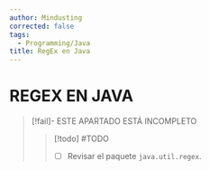 ```yaml
---
author: Mindusting
corrected: false
tags:
  - Programming/Java
title: RegEx en Java
---
```


# REGEX EN JAVA

> [!fail]- ESTE APARTADO ESTÁ INCOMPLETO
> > [!todo] #TODO
> > - [ ] Revisar el paquete `java.util.regex`.